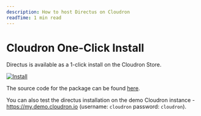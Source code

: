 ```yaml
---
description: How to host Directus on Cloudron
readTime: 1 min read
---
```


# Cloudron One-Click Install

Directus is available as a 1-click install on the Cloudron Store.

[![Install](https://cloudron.io/img/button.svg)](https://cloudron.io/button.html?app=io.directus9.cloudronapp)

The source code for the package can be found [here](https://git.cloudron.io/cloudron/directus-app).

You can also test the directus installation on the demo Cloudron instance - https://my.demo.cloudron.io (username:
`cloudron` password: `cloudron`).
